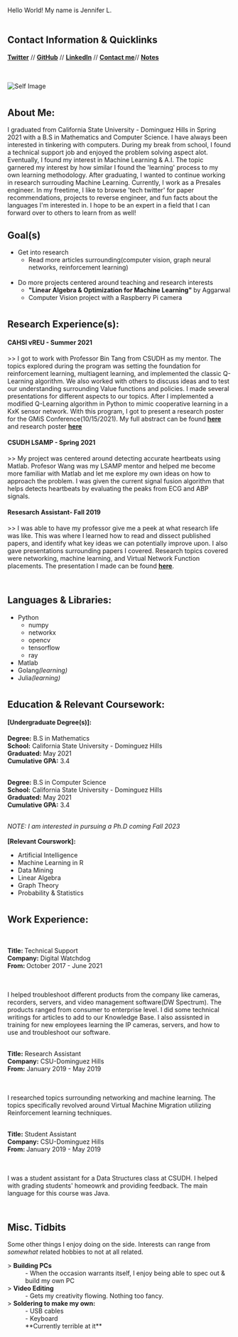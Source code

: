 <html>
    <head>
       <link href="samplecss.css" type="text/css" rel="stylesheet">
    </head>



<div class="myBorder2">
  <br>
<div class="wrapper">
    <div class="typing-demo">
      Hello World! My name is Jennifer L.
    </div>
</div>

<br>
<div class="myBorder">
<h2>Contact Information & Quicklinks</h2>
<a href="https://www.twitter.com/"><b>Twitter</b></a> //
<a href="https://www.github.com/"><b>GitHub</b></a> //
<a href="https://www.linkedin.com/in/jennifer-ly-75148b119/"><b>LinkedIn</b></a> //
<a href="https://www.github.com/"><b>Contact me</b></a>//
<a href="https://www.notion.so/tanjents/Linear-Algebra-Optimization-for-Machine-Learning-learn-with-me-Notes-07352910c66b493ea6f15dd871283f43"><b>Notes</b></a>


<br><br>
  <img src="https://pbs.twimg.com/media/Eq_zS6uXEAAYOdK.png" alt="Self Image"> <br>
</div>

<h1></h1>
<h2 class ="tab">About Me:</h2>
<p class ="tab">
  I graduated from California State University - Dominguez Hills in Spring 2021 with a B.S in Mathematics and Computer Science. I have always been interested in tinkering with computers. During my break from school, I found a technical support job and enjoyed the problem solving aspect alot. Eventually, I found my interest in Machine Learning & A.I. The topic garnered my interest by how similar I found the 'learning' process to my own learning methodology. After graduating, I wanted to continue working in research surrouding Machine Learning. Currently, I work as a Presales engineer. In my freetime, I like to browse 'tech twitter' for paper recommendations, projects to reverse engineer, and fun facts about the languages I'm interested in. I hope to be an expert in a field that I can forward over to others to learn from as well! 
</p>
<h2 class ="tab">Goal(s)</h2>
<ul>
<li class ="tab">Get into research 
 <ul>
   <li>Read more articles surrounding(computer vision, graph neural networks, reinforcement learning) </li>
 </ul>
 </li><br>
<li class ="tab">Do more projects centered around teaching and research interests
  <ul>
    <li><b>"Linear Algebra & Optimization for Machine Learning" </b>by Aggarwal  </li>
     <li>Computer Vision project with a Raspberry Pi camera </li>

  </ul>
  </li>
 
</ul>
<h1> </h1>
<h2 class ="tab">Research Experience(s):</h2>
<h4 class ="tab">CAHSI vREU - Summer 2021 </h4>
<dt class ="tab2">>> I got to work with Professor Bin Tang from CSUDH as my mentor. The topics explored during the program was setting the foundation for reinforcement learning, multiagent learning, and implemented the classic Q-Learning algorithm. We also worked with others to discuss ideas and to test our understanding surrounding Value functions and policies. I made several presentations for different aspects to our topics. After I implemented a modified Q-Learning algorithm in Python to mimic cooperative learning in a KxK sensor network. With this program, I got to present a research poster for the GMiS Conference(10/15/2021). My full abstract can be found <a href="https://github.com/jly-ml/jenniferl/blob/gh-pages/Abstract.pdf"><b>here</b></a> and research poster <a href="https://github.com/jly-ml/jenniferl/blob/gh-pages/FINALPOSTER.pdf"><b>here</b></a>
 </dt>


<h4 class ="tab">CSUDH LSAMP - Spring 2021 </h4>
<dt class ="tab2">>> My project was centered around detecting accurate heartbeats using Matlab. Profesor Wang was my LSAMP mentor and helped me become more familiar with Matlab and let me explore my own ideas on how to approach the problem. I was given the current signal fusion algorithm that helps detects heartbeats by evaluating the peaks from ECG and ABP signals.  </dt>


<h4 class ="tab">Resesarch Assistant- Fall 2019 </h4>
<dt class ="tab2">>> I was able to have my professor give me a peek at what research life was like. This was where I learned how to read and dissect published papers, and identify what key ideas we can potentially improve upon. I also gave presentations surrounding papers I covered. Research topics covered were networking, machine learning, and Virtual Network Function placements. The presentation I made can be found
  <a href="https://github.com/jly-ml/jenniferl/blob/gh-pages/Machine%20Learning%20Driven%20Scaling%20and%20Placement%20of%20VNF%20at%20the%20Network%20Edges.pdf"><b>here</b></a>. 
 </dt> <br>

<h1> </h1>
<h2 class ="tab">Languages & Libraries:</h2>

<ul class= "tab">
  <li>Python<ul><li>numpy</li><li>networkx</li><li>opencv</li><li>tensorflow</li><li>ray</li></ul></li>
  <li>Matlab</li>
  <li>Golang<i>(learning)</i></li>
  <li>Julia<i>(learning)</i></li>
</ul>

<h1> </h1>
<h2 class ="tab">Education & Relevant Coursework:</h2>
<h4 class = "tab">[Undergraduate Degree(s)]: </h4>
    <p>
<b class ="tab">Degree:</b> B.S in Mathematics <br>
<b class ="tab">School:</b> California State University - Dominguez Hills <br>
<b class ="tab">Graduated:</b> May 2021 <br> 
<b class ="tab">Cumulative GPA:</b> 3.4 <br> <br>

<b class ="tab">Degree:</b> B.S in Computer Science <br>
<b class ="tab">School:</b> California State University - Dominguez Hills <br>
<b class ="tab">Graduated:</b> May 2021 <br> 
<b class ="tab">Cumulative GPA:</b> 3.4 <br> <br>

<i class ="tab"> NOTE: I am interested in pursuing a Ph.D coming Fall 2023 </i> <br><br>
        <b class ="tab">[Relevant Courswork]:</b>   </p>
<ul class= "tab">
  <li>Artificial Intelligence</li>
  <li>Machine Learning in R</li>
  <li>Data Mining</li>
  <li>Linear Algebra</li>
  <li>Graph Theory</li>
  <li>Probability & Statistics</li>
</ul>

<h1> </h1>
<h2 class ="tab">Work Experience:</h2> <br>

 <p>
<b class ="tab">Title: </b>Technical Support <br>
<b class ="tab">Company:</b> Digital Watchdog<br>
<b class ="tab">From: </b>October 2017 - June 2021 </p><br> <br>

<dt class ="tab2"> I helped troubleshoot different products from the company like cameras, recorders, servers, and video management software(DW Spectrum). The products ranged from consumer to enterprise level. I did some technical writings for articles to add to our Knowledge Base. I also assisnted in training for new employees learning the IP cameras, servers, and how to use and troubleshoot our software. 
 </dt>  <br>
<p>
<b class ="tab">Title:</b> Research Assistant <br>
<b class ="tab">Company:</b> CSU-Dominguez Hills <br>
<b class ="tab">From:</b> January 2019 - May 2019 </p><br> <br>

<dt class ="tab2"> I researched topics surrounding networking and machine learning. The topics specifically revolved around Virtual Machine Migration utilizing Reinforcement learning techniques.
 </dt>  <br>
<p>
<b class ="tab">Title:</b>   Student Assistant <br>
<b class ="tab">Company:</b> CSU-Dominguez Hills <br>
<b class ="tab">From: </b>   January 2019 - May 2019 </p><br>
 <br>
<dt class ="tab2"> I was a student assistant for a Data Structures class at CSUDH. I helped with grading students' homeowrk and providing feedback. The main language for this course was Java.
 </dt>  <br>


<h1> </h1>
<h2 class ="tab">Misc. Tidbits </h2>
<p class ="tab">Some other things I enjoy doing on the side. Interests can range from <i> somewhat </i> related hobbies to not at all related. </p>

 <p>
<dl class ="tab">
  <dt class ="tab">> <b> Building PCs  </b></dt>
  <dd class ="tab2"> - When the occasion warrants itself, I enjoy being able to spec out & build my own PC</dd>
  <dt class ="tab">> <b> Video Editing</b></dt>
  <dd class ="tab2"> - Gets my creativity flowing. Nothing too fancy. </dd> 
  <dt class ="tab">> <b> Soldering to make my own: </b> </dt>
  <dd class ="tab2"> - USB cables </dd>
  <dd class ="tab2">- Keyboard </dd>
   <dd class ="tab2"> **Currently terrible at it** </dd>
    </dl> </p>
    </div>


</html>
